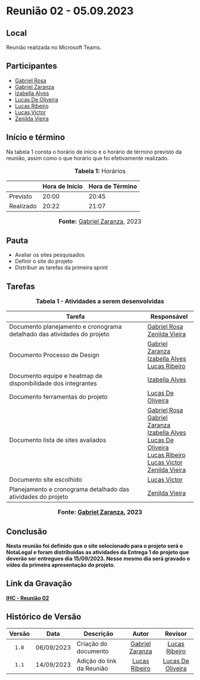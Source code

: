 # Reunião 02 - 05.09.2023

## Local

Reunião realizada no Microsoft Teams.

## Participantes

* [Gabriel Rosa](https://github.com/gabrielrosa09)
* [Gabriel Zaranza](https://github.com/GZaranza)
* [Izabella Alves](https://github.com/izabellaalves)
* [Lucas De Oliveira](https://github.com/LucasOliveiraDiasMarquesFerreira)
* [Lucas Ribeiro](https://github.com/lucassouzs)
* [Lucas Victor](https://github.com/Lucas13032003)
* [Zenilda Vieira](https://github.com/zenildavieira)
  
## Início e término

Na tabela 1 consta o horário de início e o horário de término previsto da reunião, assim como o que horário que foi efetivamente realizado.

<div align="center">
<font size="3"><p style="text-align: center"><b>Tabela 1:</b> Horários</p></font>

<table>
    <thead>
        <tr>
            <th></th>
            <th>Hora de Início</th>
            <th>Hora de Término</th>
        </tr>
    </thead>
    <tbody>
        <tr>
            <td>Previsto</td>
            <td>20:00</td>
            <td>20:45</td>
        </tr>
        <tr>
            <td>Realizado</td>
            <td>20:22</td>
            <td>21:07</td>
        </tr>
    </tbody>
</table>

<font size="3"><p style="text-align: center"><b>Fonte:</b> <a href="https://github.com/GZaranza">Gabriel Zaranza</a>, 2023</p></font>
</div>

## Pauta

* Avaliar os sites pesquisados
* Definir o site do projeto
* Distribuir as tarefas da primeira sprint

## Tarefas

<div align="center">
<font size="3"><p style="text-align: center"><b>Tabela 1 - Atividades a serem desenvolvidas</p></font>

<table>
    <thead>
        <tr>
            <th>Tarefa</th>
            <th>Responsável</th>
        </tr>
    </thead>
    <tbody>
        <tr>
            <td>Documento planejamento e cronograma detalhado das atividades do projeto</td>
            <td>
                <a href="https://github.com/gabrielrosa09">Gabriel Rosa</a> <br> <a href="https://github.com/zenildavieira">Zenilda Vieira</a>
            </td>
        </tr>
        <tr>
            <td>Documento Processo de Design</td>
            <td>
                <a href="https://github.com/GZaranza">Gabriel Zaranza</a> <br> <a href="https://github.com/izabellaalves">Izabella Alves</a> <br> <a href="https://github.com/lucassouzs">Lucas Ribeiro</a>
            </td>
        </tr>
        <tr>
            <td>Documento equipe e heatmap de disponibilidade dos integrantes</td>
            <td>
                <a href="https://github.com/izabellaalves">Izabella Alves</a>
            </td>
        </tr>
        <tr>
            <td>Documento ferramentas do projeto</td>
            <td>
                <a href="https://github.com/LucasOliveiraDiasMarquesFerreira">Lucas De Oliveira</a>
            </td>
        </tr>
        <tr>
            <td>Documento lista de sites avaliados</td>
            <td>
                <a href="https://github.com/gabrielrosa09">Gabriel Rosa</a> <br> <a href="https://github.com/GZaranza">Gabriel Zaranza</a> <br> <a href="https://github.com/izabellaalves">Izabella Alves</a> <br> <a href="https://github.com/LucasOliveiraDiasMarquesFerreira">Lucas De Oliveira</a> <br> <a href="https://github.com/lucassouzs">Lucas Ribeiro</a> <br> <a href="https://github.com/Lucas13032003">Lucas Victor</a> <br> <a href="https://github.com/zenildavieira">Zenilda Vieira</a>
            </td>
        </tr>
        <tr>
            <td>Documento site escolhido</td>
            <td>
                <a href="https://github.com/Lucas13032003">Lucas Victor</a>
            </td>
        </tr>
        <tr>
            <td>Planejamento e cronograma detalhado das atividades do projeto</td>
            <td>
                <a href="https://github.com/zenildavieira">Zenilda Vieira</a>
            </td>
        </tr>
    </tbody>
</table>

<font size="3"><p style="text-align: center"><b>Fonte:</b> <a href="https://github.com/GZaranza">Gabriel Zaranza</a>, 2023</p></font>
</div>

## Conclusão

Nesta reunião foi definido que o site selecionado para o projeto será o NotaLegal e foram distribuidas as atividades da Entrega 1 do projeto que deverão ser entregues dia 15/09/2023. Nesse mesmo dia será gravado o vídeo da primeira apresentação do projeto.

## Link da Gravação

[IHC - Reunião 02](https://youtu.be/82IBXCtW7Bg)

## Histórico de Versão

|Versão|Data|Descrição|Autor|Revisor|
|:----:|----|---------|:-----:|:-------:|
|`1.0`|06/09/2023|Criação do documento|[Gabriel Zaranza](https://github.com/GZaranza)|[Lucas Ribeiro](https://github.com/lucassouzs)|
|`1.1`|14/09/2023|Adição do link da Reunião|[Lucas Ribeiro](https://github.com/lucassouzs)|[Lucas De Oliveira](https://github.com/LucasOliveiraDiasMarquesFerreira)|

